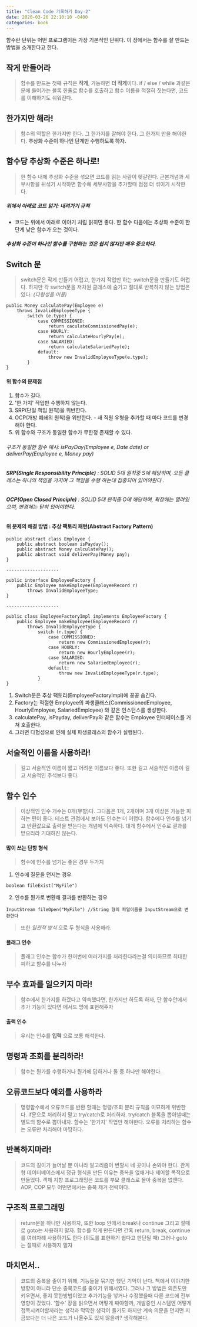 ```yaml
---
title: "Clean Code 기록하기 Day-2"
date: 2020-03-26 22:10:10 -0400
categories: book
---
```



함수란 단위는 어떤 프로그램이든 가장 기본적인 단위다.
이 장에서는 함수를 잘 만드는 방법을 소개한다고 한다.


## 작게 만들어라
> 함수를 만드는 첫째 규칙은 **작게**, 가능하면 **더 작게**이다.
> if / else / while 과같은 문에 들어가는 블록 한줄로 함수를 호출하고 함수 이름을 적절히 짓는다면, 코드를 이해하기도 쉬워진다.

## 한가지만 해라!
> 함수의 역할은 한가지만 한다. 
> 그 한가지를 잘해야 한다. 
> 그 한가지 만을 해야한다. 
> **추상화 수준이 하나인 단계만 수행하도록 하자.**

## 함수당 추상화 수준은 하나로!
> 한 함수 내에 추상화 수준을 섞으면 코드를 읽는 사람이 헷갈린다.
> 근본개념과 세부사항을 뒤섞기 시작하면 함수에 세부사항을 추가할때 점점 더 섞이기 시작한다.

##### 위에서 아래로 코드 읽기: **내려가기** 규칙
- 코드는 위에서 아래로 이야기 처럼 읽히면 좋다. 한 함수 다음에는 추상화 수준이 한 단계 낮은 함수가 오는 것이다.

##### *추상화 수준이 하나인 함수를 구현하는 것은 쉽지 않지만 매우 중요하다.*


## Switch 문
> switch문은 작게 만들기 어렵고, 한가지 작업만 하는 switch문을 만들기도 어렵다.
> 하지만 각 switch문을 저차원 클래스에 숨기고 절대로 반복하지 않는 방법은 있다. *(다형성을 이용)*

```
public Money calculatePay(Employee e) 
    throws InvalidEmployeeType {
        switch (e.type) {
            case COMMISSIONED:
                return caculateCommissionedPay(e);
            case HOURLY:
                return calculateHourlyPay(e);
            case SALARIED:
                return calculateSalariedPay(e);
            default:
                throw new InvalidEmployeeType(e.type);
        }
}
```

#### 위 함수의 문제점
1. 함수가 길다.
2. '한 가지' 작업만 수행하지 않는다.
3. SRP(단일 책임 원칙)을 위반한다.
4. OCP(개방 폐쇄의 원칙)을 위반한다. - 새 직원 유형을 추가할 때 마다 코드를 변경해야 한다.
5. 위 함수와 구조가 동일한 함수가 무한정 존재할 수 있다. 


###### 구조가 동일한 함수 예시: isPayDay(Employee e, Date date) or deliverPay(Employee e, Money pay)
###### **SRP(Single Responsibility Principle)** : SOLID 5대 원칙중 S에 해당하며, 모든 클래스는 하나의 책임을 가지며 그 책임을 수행 하는데 집중되어 있어야한다 .
###### **OCP(Open Closed Principle)** : SOLID 5대 원칙중 O에 해당하며, 확장에는 열려있으며, 변경에는 닫혀 있어야한다. 


#### 위 문제의 해결 방법 : **추상 팩토리 패턴(Abstract Factory Pattern)**

```
public abstract class Employee {
    public abstract boolean isPayday();
    public abstract Money calculatePay();
    public abstract void deliverPay(Money pay);
}

--------------------

public interface EmployeeFactory {
    public Employee makeEmployee(EmployeeRecord r) 
        throws InvalidEmployeeType;
}

--------------------

public class EmployeeFactoryImpl implements EmployeeFactory {
    public Employee makeEmployee(EmployeeRecord r)
        throws InvalidEmployeeType {
            switch (r.type) {
                case COMMISSIONED:
                    return new CommissionedEmployee(r);
                case HOURLY:
                    return new HourlyEmployee(r);
                case SALARIED:
                    return new SalariedEmployee(r);
                default:
                    throw new InvalidEmployeeType(r.type);
            }
}

```
1. Switch문은 추상 팩토리(EmployeeFactoryImpl)에 꽁꽁 숨긴다.
2. Factory는 적절한 Employee의 파생클래스(CommissionedEmployee, HourlyEmployee, SalariedEmployee) 와 같은 인스턴스를 생성한다.
3. calculatePay, isPayday, deliverPay와 같은 함수는 Employee 인터페이스를 거쳐 호출한다.
4. 그러면 다형성으로 인해 실제 파생클래스의 함수가 실행된다.


## 서술적인 이름을 사용하라!
> 길고 서술적인 이름이 짧고 어려운 이름보다 좋다.
> 또한 길고 서술적인 이름이 길고 서술적인 주석보다 좋다.

## 함수 인수
> 이상적인 인수 개수는 0개(무항)다. 그다음은 1개, 2개이며 3개 이상은 가능한 피하는 편이 좋다.
> 테스트 관점에서 보아도 인수는 더 어렵다. 
> 함수에다 인수를 넘기고 반환값으로 출력을 받는다는 개념에 익숙하다.
> 대개 함수에서 인수로 결과를 받으리라 기대하진 않는다.

#### 많이 쓰는 단항 형식
> 함수에 인수를 넘기는 좋은 경우 두가지
1. 인수에 질문을 던지는 경우 

```
boolean fileExist("MyFile")
```

2. 인수를 뭔가로 변환해 결과를 반환하는 경우

```
InputStream fileOpen("MyFile") //String 형의 파일이름을 InputStream으로 변환한다
```
> 또한 *일관적 방식* 으로 두 형식을 사용해라.

#### 플래그 인수
> 플래그 인수는 함수가 한꺼번에 여러가지를 처라힌다라는걸 의미하므로 최대한 피하고 함수를 나누자


## 부수 효과를 일으키지 마라!
> 함수에서 한가지를 하겠다고 약속했다면, 한가지만 하도록 하자, 단 함수안에서 추가 기능이 있다면 메서드 명에 표현해주자


#### 출력 인수
> 우리는 인수를 **입력** 으로 보통 해석한다.

## 명령과 조회를 분리하라!
> 함수는 뭔가를 수행하거나 뭔가에 답하거나 둘 중 하나만 해야한다.

## 오류코드보다 예외를 사용하라
> 명령함수에서 오류코드를 반환 할때는 명령/조회 분리 규칙을 미묘하게 위반한다.
> if문으로 처리하지 말고 try/catch로 처리하자.
> try/catch 블록을 뽑아낼때는 별도의 함수로 뽑아내자.
> 함수는 '한가지' 작업만 해야한다. 오류를 처리하는 함수는 오류만 처리해야 마땅하다.

## 반복하지마라!
> 코드의 길이가 늘어날 뿐 아니라 알고리즘이 변할시 네 곳이나 손봐야 한다.
> 관계형 데이터베이스에서 정규 형식을 만든 이유는 중복을 없애거나 제어할 목적으로 만들었다.
> 객체 지향 프로그래밍은 코드를 부모 클래스로 몰아 중복을 없앤다. 
> AOP, COP 모두 어떤면에서는 중복 제거 전략이다.

## 구조적 프로그래밍
> return문을 하나만 사용하자, 또한 loop 안에서 break나 continue 그리고 절때로 goto는 사용하지 말자.
> 함수를 작게 만든다면 간혹 return, break, continue를 여러차례 사용하기도 한다 (의도를 표현하기 쉽다고 판단될 때)
> 그러나 goto는 절때로 사용하지 말자

## 마치면서..
> 코드의 중복을 줄이기 위해, 기능들을 묶기만 했던 기억이 난다. 책에서 이야기한 방향이 아니라 단순 중복코드를 줄이기 위해서였다.
> 그러나 그 방법은 의존도만 키우면서, 좋지 못한방법이었고 추가기능을 넣거나 수정했을때 다른 코드에 전부 영향이 갔었다.
> '함수' 장을 읽으면서 어떻게 짜야할까, 개발중인 시스템엔 어떻게 접목시켜야할까라는 생각과 막막한 생각이 들기도 하지만
> 계속 의문을 던지면 지금보다는 더 나은 코드가 나올수도 있지 않을까? 생각해본다.

